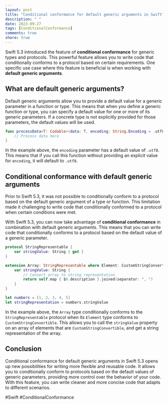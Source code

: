 ```yaml
---
layout: post
title: "Conditional conformance for default generic arguments in Swift"
description: " "
date: 2023-09-27
tags: [ConditionalConformance]
comments: true
share: true
---
```


Swift 5.3 introduced the feature of **conditional conformance** for generic types and protocols. This powerful feature allows you to write code that conditionally conforms to a protocol based on certain requirements. One specific use case where this feature is beneficial is when working with **default generic arguments**.

## What are default generic arguments?

Default generic arguments allow you to provide a default value for a generic parameter in a function or type. This means that when you define a generic function or type, you can specify a default value for one or more of its generic parameters. If a concrete type is not explicitly provided for those parameters, the default values will be used.

```swift
func processData<T: Codable>(data: T, encoding: String.Encoding = .utf8) {
    // Process data here
}
```

In the example above, the `encoding` parameter has a default value of `.utf8`. This means that if you call this function without providing an explicit value for `encoding`, it will default to `.utf8`.

## Conditional conformance with default generic arguments

Prior to Swift 5.3, it was not possible to conditionally conform to a protocol based on the default generic argument of a type or function. This limitation made it challenging to write code that conditionally conformed to a protocol when certain conditions were met.

With Swift 5.3, you can now take advantage of **conditional conformance** in combination with default generic arguments. This means that you can write code that conditionally conforms to a protocol based on the default value of a generic parameter.

```swift
protocol StringRepresentable {
    var stringValue: String { get }
}

extension Array: StringRepresentable where Element: CustomStringConvertible {
    var stringValue: String {
        // Convert array to string representation
        return self.map { $0.description }.joined(separator: ", ")
    }
}

let numbers = [1, 2, 3, 4, 5]
let stringRepresentation = numbers.stringValue
```

In the example above, the `Array` type conditionally conforms to the `StringRepresentable` protocol when its `Element` type conforms to `CustomStringConvertible`. This allows you to call the `stringValue` property on an array of elements that are `CustomStringConvertible`, and get a string representation of the array.

## Conclusion

Conditional conformance for default generic arguments in Swift 5.3 opens up new possibilities for writing more flexible and reusable code. It allows you to conditionally conform to protocols based on the default values of generic parameters, providing more control over the behavior of your code. With this feature, you can write cleaner and more concise code that adapts to different scenarios.

#Swift #ConditionalConformance